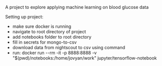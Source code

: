 A project to explore applying machine learning on blood glucose data

Setting up project:
- make sure docker is running
- navigate to root directory of project
- add notebooks folder to root directory
- fill in secrets for mongo-to-csv
- download data from nightscout to csv using command
- run:
docker run --rm -it -p 8888:8888 -v "$(pwd)/notebooks:/home/jovyan/work" jupyter/tensorflow-notebook

